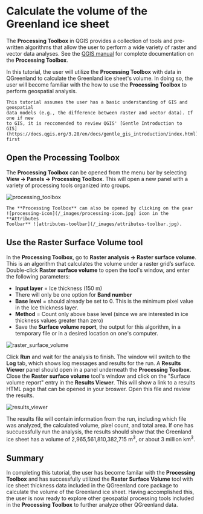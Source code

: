 # Calculate the volume of the Greenland ice sheet

The **Processing Toolbox** in QGIS provides a collection of tools and
pre-written algorithms that allow the user to perform a wide variety of raster
and vector data analyses. See the [QGIS
manual](https://docs.qgis.org/3.28/en/docs/user_manual/processing/toolbox.html)
for complete documentation on the **Processing Toolbox**.

In this tutorial, the user will utilize the **Processing Toolbox** with data in
QGreenland to calculate the Greenland ice sheet's volume. In doing so, the user
will become familiar with the how to use the **Processing Toolbox** to perform
geospatial analysis.


```{warning}
This tutorial assumes the user has a basic understanding of GIS and geospatial
data models (e.g., the difference between raster and vector data). If one if new
to GIS, it is reccomended to review QGIS' [Gentle Introduction to
GIS](https://docs.qgis.org/3.28/en/docs/gentle_gis_introduction/index.html)
first
```

## Open the Processing Toolbox

The **Processing Toolbox** can be opened from the menu bar by selecting **View
-> Panels -> Processing Toolbox**. This will open a new panel with a variety of
processing tools organized into groups.

![processing_toolbox](/_images/processing_toolbox.jpg)

```{note}
The **Processing Toolbox** can also be opened by clicking on the gear
![processing-icon](/_images/processing-icon.jpg) icon in the **Attributes
Toolbar** ![attributes-toolbar](/_images/attributes-toolbar.jpg).
```

## Use the Raster Surface Volume tool

In the **Processing Toolbox**, go to **Raster analysis -> Raster surface
volume**. This is an algorithm that calculates the volume under a raster grid’s
surface. Double-click **Raster surface volume** to open the tool's window, and
enter the following parameters:

* **Input layer** = Ice thickness (150 m)
* There will only be one option for **Band number**
* **Base level** = should already be set to 0. This is the minimum pixel value in
  the Ice thickness layer.
* **Method** = Count only above base level (since we are interested in ice thickness
  values greater than zero)
* Save the **Surface volume report**, the output for this algorithm, in a temporary file or in a
  desired location on one's computer.

![raster_surface_volume](/_images/raster_surface_volume.jpg)

Click **Run** and wait for the analysis to finish. The window will switch to the
**Log** tab, which shows log messages and results for the run. A **Results
Viewer** panel should open in a panel underneath the **Processing
Toolbox**. Close the **Raster surface volume** tool's window and click on the
"Surface volume report" entry in the **Results Viewer**. This will show a link to
a results HTML page that can be opened in your broswer. Open this file and
review the results.

![results_viewer](/_images/results_viewer.jpg)

The results file will contain information from the run, including which file was
analyzed, the calculated volume, pixel count, and total area. If one has
succuessfully run the analysis, the results should show that the Greenland ice
sheet has a volume of 2,965,561,810,382,715 m<sup>3</sup>, or about 3 million
km<sup>3</sup>.

## Summary

In completing this tutorial, the user has become familar with the **Processing
Toolbox** and has successfully utilized the **Raster Surface Volume** tool with ice
sheet thickness data included in the QGreenland core package to calculate the
volume of the Greenland ice sheet. Having accomplished this, the user is now
ready to explore other geospatial processing tools included in the **Processing
Toolbox** to further analyze other QGreenland data.
